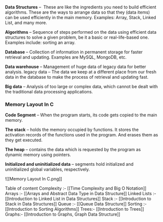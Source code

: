 
**Data Structures** –  
These are like the ingredients you need to build efficient algorithms. 
These are the ways to arrange data so that they (data items) can be used efficiently in the main memory. 
Examples: Array, Stack, Linked List, and many more.

**Algorithms** – 
Sequence of steps performed on the data using efficient data structures to solve a given problem, be it a basic or real-life-based one.  
Examples include: sorting an array.

**Database** – 
Collection of information in permanent storage for faster retrieval and updating. Examples are MySQL, MongoDB, etc.

**Data warehouse** – 
Management of huge data of legacy data for better analysis.
	legacy data – The data we keep at a different place from our fresh data in the database to make the process of retrieval and updating fast.

**Big data** – Analysis of too large or complex data, which cannot be dealt with the traditional data processing applications.

### Memory Layout In C

**Code Segment** – 
When the program starts, its code gets copied to the main memory.

**The stack** – 
holds the memory occupied by functions. 
It stores the activation records of the functions used in the program. And erases them as they get executed.

**The heap** – 
contains the data which is requested by the program as dynamic memory using pointers.

**Initialized and uninitialized data** – 
segments hold initialized and uninitialized global variables, respectively.


![[Memory Layout In C.png]]


Table of content 
Complexity :- [[Time Complexity and Big O Notation]]
Arrays :- [[Arrays and Abstract Data Type in Data Structure]]
Linked Lists :- [[Introduction to Linked List in Data Structures]]
Stack :- [[Introduction to Stack in Data Structures]]
Queue :- [[Queue Data Structure]]
Sorting :- [[Introduction to Sorting Algorithms]]
Trees:- [[Introduction to Trees]]
Graphs:- [[Introduction to Graphs, Graph Data Structure]]


